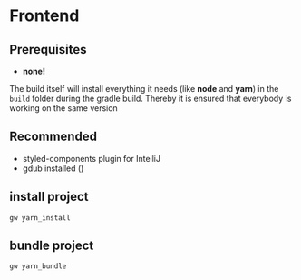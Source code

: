 Frontend
========

## Prerequisites

* **none!**

The build itself will install everything it needs (like **node** and **yarn**) in the `build` folder during the gradle build.
Thereby it is ensured that everybody is working on the same version

## Recommended

* styled-components plugin for IntelliJ
* gdub installed ()

## install project

    gw yarn_install
    
## bundle project

    gw yarn_bundle